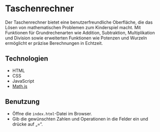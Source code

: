 # Taschenrechner
Der Taschenrechner bietet eine benutzerfreundliche Oberfläche, die das Lösen von mathematischen Problemen zum Kinderspiel macht. Mit Funktionen für Grundrechenarten wie Addition, Subtraktion, Multiplikation und Division sowie erweiterten Funktionen wie Potenzen und Wurzeln ermöglicht er präzise Berechnungen in Echtzeit.
## Technologien
- HTML
- CSS
- JavaScript
- [Math.js](https://mathjs.org/)
## Benutzung
- Öffne die `index.html`-Datei im Browser.
- Gib die gewünschten Zahlen und Operationen in die Felder ein und drücke auf „=“.
